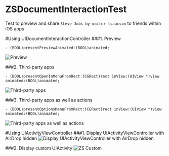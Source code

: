 # ZSDocumentInteractionTest
Test to preview and share `Steve Jobs by waiter lsaacson` to friends within iOS apps

#Using UIDocumentInteractionController
###1. Preview 

```
- (BOOL)presentPreviewAnimated:(BOOL)animated;

```

![Preview](https://github.com/SeraZheng/ZSDocumentInteractionTest/blob/master/ScreenShots/Screen%20Shot%202015-12-30%20at%2019.42.49.png)

###2. Third-party apps

```
- (BOOL)presentOpenInMenuFromRect:(CGRect)rect inView:(UIView *)view animated:(BOOL)animated;
```

![Third-party apps](https://github.com/SeraZheng/ZSDocumentInteractionTest/blob/master/ScreenShots/Screen%20Shot%202015-12-30%20at%2018.42.30.png)

###3. Third-party apps as well as actions

```
- (BOOL)presentOptionsMenuFromRect:(CGRect)rect inView:(UIView *)view animated:(BOOL)animated;
```

![Third-party apps as well as actions](https://github.com/SeraZheng/ZSDocumentInteractionTest/blob/master/ScreenShots/Screen%20Shot%202015-12-30%20at%2019.33.52.png)

#Using UIActivityViewController
###1. Display UIActivityViewController with AirDrop hidden
![Display UIActivityViewController with AirDrop hidden ](https://github.com/SeraZheng/ZSDocumentInteractionTest/blob/master/ScreenShots/Screen%20Shot%202016-01-04%20at%2014.12.32.png)

###2. Display custom UIActivity
![ZS Custom](https://github.com/SeraZheng/ZSDocumentInteractionTest/blob/master/ScreenShots/Simulator%20Screen%20Shot%20Jan%204%2C%202016%2C%2017.38.15.png)
